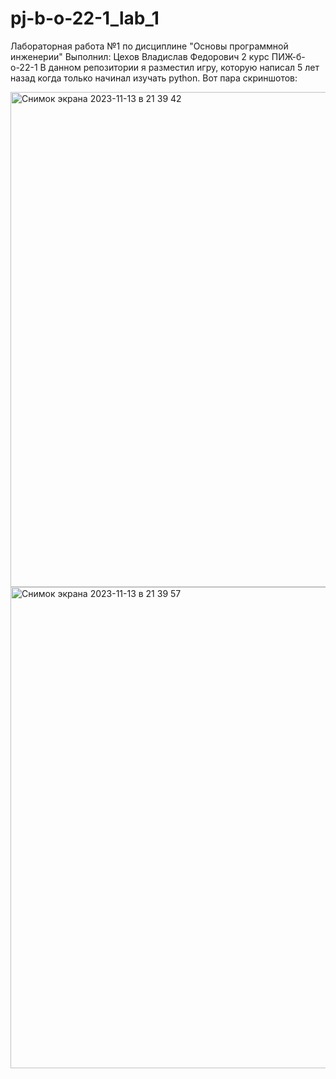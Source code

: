 # pj-b-o-22-1_lab_1
Лабораторная работа №1 по дисциплине "Основы программной инженерии"
Выполнил: Цехов Владислав Федорович 2 курс ПИЖ-б-о-22-1
В данном репозитории я разместил игру, которую написал 5 лет назад когда только начинал изучать python.
Вот пара скриншотов:


<img width="792" alt="Снимок экрана 2023-11-13 в 21 39 42" src="https://github.com/linum1337/pj-b-o-22-1_lab_1/assets/57835692/4e838617-6f38-48e6-b878-ae67a90fd75e">
<img width="770" alt="Снимок экрана 2023-11-13 в 21 39 57" src="https://github.com/linum1337/pj-b-o-22-1_lab_1/assets/57835692/0dbc6d35-2cdf-4558-99df-e2f20647fe59">
